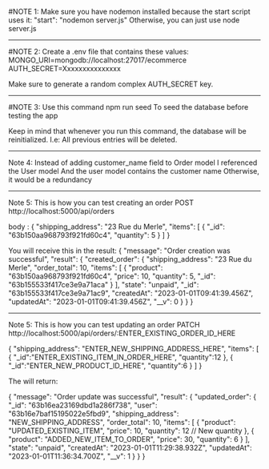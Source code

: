 #NOTE 1:
Make sure you have nodemon installed because the start script uses it:
"start": "nodemon server.js"
Otherwise, you can just use
node server.js

---

#NOTE 2:
Create a .env file that contains these values:
MONGO_URI=mongodb://localhost:27017/ecommerce
AUTH_SECRET=Xxxxxxxxxxxxxxx

Make sure to generate a random complex AUTH_SECRET key.

---

#NOTE 3:
Use this command
npm run seed
To seed the database before testing the app

Keep in mind that whenever you run this command, the database will be reinitialized. I.e: All previous entries will be deleted.

---

Note 4:
Instead of adding customer_name field to Order model
I referenced the User model
And the user model contains the customer name
Otherwise, it would be a redundancy

---

Note 5:
This is how you can test creating an order
POST http://localhost:5000/api/orders

body :
{
"shipping_address": "23 Rue du Merle",
"items": [
{
"_id": "63b150aa968793f921fd60c4",
"quantity": 5
}
]
}

You will receive this in the result:
{
"message": "Order creation was successful",
"result": {
"created_order": {
"shipping_address": "23 Rue du Merle",
"order_total": 10,
"items": [
{
"product": "63b150aa968793f921fd60c4",
"price": 10,
"quantity": 5,
"_id": "63b155533f417ce3e9a71aca"
}
],
"state": "unpaid",
"\_id": "63b155533f417ce3e9a71ac9",
"createdAt": "2023-01-01T09:41:39.456Z",
"updatedAt": "2023-01-01T09:41:39.456Z",
"\_\_v": 0
}
}
}

---

Note 5:
This is how you can test updating an order
PATCH http://localhost:5000/api/orders/:ENTER_EXISTING_ORDER_ID_HERE

{
"shipping_address": "ENTER_NEW_SHIPPING_ADDRESS_HERE",
"items": [
{
"_id":"ENTER_EXISTING_ITEM_IN_ORDER_HERE",
"quantity":12
},
{
"_id":"ENTER_NEW_PRODUCT_ID_HERE",
"quantity":6
}
]
}

The will return:

{
"message": "Order update was successful",
"result": {
"updated_order": {
"\_id": "63b16ea23169dbd1a286f738",
"user": "63b16e7baf15195022e5fbd9",
"shipping_address": "NEW_SHIPPING_ADDRESS",
"order_total": 10,
"items": [
{
"product": "UPDATED_EXISTING_ITEM",
"price": 10,
"quantity": 12 // New quantity
},
{
"product": "ADDED_NEW_ITEM_TO_ORDER",
"price": 30,
"quantity": 6
}
],
"state": "unpaid",
"createdAt": "2023-01-01T11:29:38.932Z",
"updatedAt": "2023-01-01T11:36:34.700Z",
"\_\_v": 1
}
}
}
